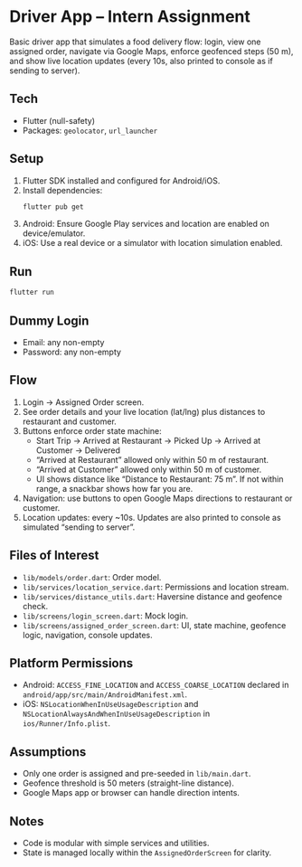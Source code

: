 # Driver App – Intern Assignment

Basic driver app that simulates a food delivery flow: login, view one assigned order, navigate via Google Maps, enforce geofenced steps (50 m), and show live location updates (every 10s, also printed to console as if sending to server).

## Tech
- Flutter (null-safety)
- Packages: `geolocator`, `url_launcher`

## Setup
1. Flutter SDK installed and configured for Android/iOS.
2. Install dependencies:
   ```bash
   flutter pub get
   ```
3. Android: Ensure Google Play services and location are enabled on device/emulator.
4. iOS: Use a real device or a simulator with location simulation enabled.

## Run
```bash
flutter run
```

## Dummy Login
- Email: any non-empty
- Password: any non-empty

## Flow
1. Login → Assigned Order screen.
2. See order details and your live location (lat/lng) plus distances to restaurant and customer.
3. Buttons enforce order state machine:
   - Start Trip → Arrived at Restaurant → Picked Up → Arrived at Customer → Delivered
   - “Arrived at Restaurant” allowed only within 50 m of restaurant.
   - “Arrived at Customer” allowed only within 50 m of customer.
   - UI shows distance like “Distance to Restaurant: 75 m”. If not within range, a snackbar shows how far you are.
4. Navigation: use buttons to open Google Maps directions to restaurant or customer.
5. Location updates: every ~10s. Updates are also printed to console as simulated “sending to server”.

## Files of Interest
- `lib/models/order.dart`: Order model.
- `lib/services/location_service.dart`: Permissions and location stream.
- `lib/services/distance_utils.dart`: Haversine distance and geofence check.
- `lib/screens/login_screen.dart`: Mock login.
- `lib/screens/assigned_order_screen.dart`: UI, state machine, geofence logic, navigation, console updates.

## Platform Permissions
- Android: `ACCESS_FINE_LOCATION` and `ACCESS_COARSE_LOCATION` declared in `android/app/src/main/AndroidManifest.xml`.
- iOS: `NSLocationWhenInUseUsageDescription` and `NSLocationAlwaysAndWhenInUseUsageDescription` in `ios/Runner/Info.plist`.

## Assumptions
- Only one order is assigned and pre-seeded in `lib/main.dart`.
- Geofence threshold is 50 meters (straight-line distance).
- Google Maps app or browser can handle direction intents.

## Notes
- Code is modular with simple services and utilities.
- State is managed locally within the `AssignedOrderScreen` for clarity.
